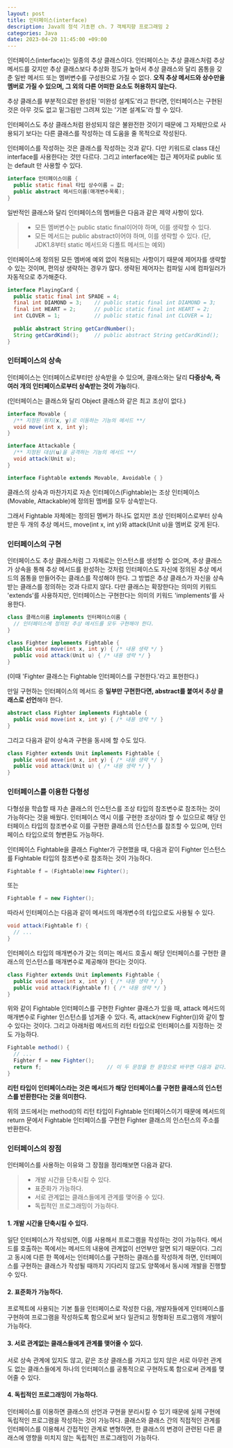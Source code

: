 ```yaml
---
layout: post
title: 인터페이스(interface)
description: Java의 정석 기초편 ch. 7 객체지향 프로그래밍 2
categories: Java
date: 2023-04-20 11:45:00 +09:00
---
```

인터페이스(interface)는 일종의 추상 클래스이다. 인터페이스는 추상 클래스처럼 추상 메서드를 갖지만 추상 클래스보다 추상화 정도가 높아서 추상 클래스와 달리 몸통을 갖춘 일반 메서드 또는 멤버변수를 구성원으로 가질 수 없다. **오직 추상 메서드와 상수만을 멤버로 가질 수 있으며, 그 외의 다른 어떠한 요소도 허용하지 않는다.** 

추상 클래스를 부분적으로만 완성된 '미완성 설계도'라고 한다면, 인터페이스는 구현된 것은 아무 것도 없고 밑그림만 그려져 있는 '기본 설계도'라 할 수 있다.

인터페이스도 추상 클래스처럼 완성되지 않은 불완전한 것이기 때문에 그 자체만으로 사용되기 보다는 다른 클래스를 작성하는 데 도움을 줄 목적으로 작성된다.

인터페이스를 작성하는 것은 클래스를 작성하는 것과 같다. 다만 키워드로 class 대신 interface를 사용한다는 것만 다르다. 그리고 interface에는 접근 제어자로 public 또는 default 만 사용할 수 있다. 

```java
interface 인터페이스이름 {
  public static final 타입 상수이름 = 값;
  public abstract 메서드이름(매개변수목록);
}
```

일반적인 클래스와 달리 인터페이스의 멤버들은 다음과 같은 제약 사항이 있다.

> - 모든 멤버변수는 public static final이어야 하며, 이를 생략할 수 있다.
> - 모든 메서드는 public abstract이어야 하며, 이를 생략할 수 있다. (단, JDK1.8부터 static 메서드와 디폴트 메서드는 예외)

인터페이스에 정의된 모든 멤버에 예외 없이 적용되는 사항이기 때문에 제어자를 생략할 수 있는 것이며, 편의상 생략하는 경우가 많다. 생략된 제어자는 컴파일 시에 컴파일러가 자동적으로 추가해준다.

```java
interface PlayingCard {
  public static final int SPADE = 4;
  final int DIAMOND = 3;    // public static final int DIAMOND = 3;
  final int HEART = 2;      // public static final int HEART = 2;
  int CLOVER = 1;           // public static final int CLOVER = 1;
  
  public abstract String getCardNumber();
  String getCardKind();     // public abstract String getCardKind();
}
```


### 인터페이스의 상속

인터페이스는 인터페이스로부터만 상속받을 수 있으며, 클래스와는 달리 **다중상속, 즉 여러 개의 인터페이스로부터 상속받는 것이 가능**하다.

(인터페이스는 클래스와 달리 Object 클래스와 같은 최고 조상이 없다.)

```java
interface Movable {
  /** 지정된 위치(x, y)로 이동하는 기능의 메서드 **/
  void move(int x, int y);
}

interface Attackable {
  /** 지정된 대상(u)을 공격하는 기능의 메서드 **/
  void attack(Unit u);
}

interface Fightable extends Movable, Avoidable { }
```

클래스의 상속과 마찬가지로 자손 인터페이스(Fightable)는 조상 인터페이스(Movable, Attackable)에 정의된 멤버를 모두 상속받는다.

그래서 Fightable 자체에는 정의된 멤버가 하나도 없지만 조상 인터페이스로부터 상속받은 두 개의 추상 메서드, move(int x, int y)와 attack(Unit u)을 멤버로 갖게 된다.


### 인터페이스의 구현

인터페이스도 추상 클래스처럼 그 자체로는 인스턴스를 생성할 수 없으며, 추상 클래스가 상속을 통해 추상 메서드를 완성하는 것처럼 인터페이스도 자신에 정의된 추상 메서드의 몸통을 만들어주는 클래스를 작성해야 한다. 그 방법은 추상 클래스가 자신을 상속받는 클래스를 정의하는 것과 다르지 않다. 다만 클래스는 확장한다는 의미의 키워드 'extends'를 사용하지만, 인터페이스는 구현한다는 의미의 키워드 'implements'를 사용한다. 

```java
class 클래스이름 implements 인터페이스이름 {
  // 인터페이스에 정의된 추상 메서드를 모두 구현해야 한다.
}

class Fighter implements Fightable {
  public void move(int x, int y) { /* 내용 생략 */ }
  public void attack(Unit u) { /* 내용 생략 */ }
}
```

(이때 'Fighter 클래스는 Fightable 인터페이스를 구현한다.'라고 표현한다.)

만일 구현하는 인터페이스의 메서드 중 **일부만 구현한다면, abstract를 붙여서 추상 클래스로 선언**해야 한다.

```java
abstract class Fighter implements Fightable {
  public void move(int x, int y) { /* 내용 생략 */ }
}
```

그리고 다음과 같이 상속과 구현을 동시에 할 수도 있다.

```java
class Fighter extends Unit implements Fightable {
  public void move(int x, int y) { /* 내용 생략 */ }
  public void attack(Unit u) { /* 내용 생략 */ }
}
```


### 인터페이스를 이용한 다형성

다형성을 학습할 때 자손 클래스의 인스턴스를 조상 타입의 참조변수로 참조하는 것이 가능하다는 것을 배웠다. 인터페이스 역시 이를 구현한 조상이라 할 수 있으므로 해당 인터페이스 타입의 참조변수로 이를 구현한 클래스의 인스턴스를 참조할 수 있으며, 인터페이스 타입으로의 형변환도 가능하다. 

인터페이스 Fightable을 클래스 Fighter가 구현했을 때, 다음과 같이 Fighter 인스턴스를 Fightable 타입의 참조변수로 참조하는 것이 가능하다.

```java
Fightable f = (Fightable)new Fighter();
```
또는
```java
Fightable f = new Fighter();
```

따라서 인터페이스는 다음과 같이 메서드의 매개변수의 타입으로도 사용될 수 있다.

```java
void attack(Fightable f) {
  // ...
}
```

인터페이스 타입의 매개변수가 갖는 의미는 메서드 호출시 해당 인터페이스를 구현한 클래스의 인스턴스를 매개변수로 제공해야 한다는 것이다.

```java
class Fighter extends Unit implements Fightable {
  public void move(int x, int y) { /* 내용 생략 */ }
  public void attack(Fightable f) { /* 내용 생략 */ }
}
```

위와 같이 Fightable 인터페이스를 구현한 Fighter 클래스가 있을 때, attack 메서드의 매개변수로 Fighter 인스턴스를 넘겨줄 수 있다. 즉, attack(new Fighter())와 같이 할 수 있다는 것이다. 그리고 아래처럼 메서드의 리턴 타입으로 인터페이스를 지정하는 것도 가능하다. 

```java
Fightable method() {
  // ...
  Fighter f = new Fighter();
  return f;                     // 이 두 문장을 한 문장으로 바꾸면 다음과 같다. return new Fighter();
}
```

**리턴 타입이 인터페이스라는 것은 메서드가 해당 인터페이스를 구현한 클래스의 인스턴스를 반환한다는 것을 의미한다.**

위의 코드에서는 method()의 리턴 타입이 Fightable 인터페이스이기 때문에 메서드의 return 문에서 Fightable 인터페이스를 구현한 Fighter 클래스의 인스턴스의 주소를 반환한다.


### 인터페이스의 장점

인터페이스를 사용하는 이유와 그 장점을 정리해보면 다음과 같다.

> - 개발 시간을 단축시킬 수 있다.
> - 표준화가 가능하다.
> - 서로 관계없는 클래스들에게 관계를 맺어줄 수 있다.
> - 독립적인 프로그래밍이 가능하다.

#### 1. 개발 시간을 단축시킬 수 있다.

일단 인터페이스가 작성되면, 이를 사용해서 프로그램을 작성하는 것이 가능하다. 메서드를 호출하는 쪽에서는 메서드의 내용에 관계없이 선언부만 알면 되기 때문이다.
그리고 동시에 다른 한 쪽에서는 인터페이스를 구현하는 클래스를 작성하게 하면, 인터페이스를 구현하는 클래스가 작성될 때까지 기다리지 않고도 양쪽에서 동시에 개발을 진행할 수 있다.

#### 2. 표준화가 가능하다.

프로젝트에 사용되는 기본 틀을 인터페이스로 작성한 다음, 개발자들에게 인터페이스를 구현하여 프로그램을 작성하도록 함으로써 보다 일관되고 정형화된 프로그램의 개발이 가능하다.

#### 3. 서로 관계없는 클래스들에게 관계를 맺어줄 수 있다.

서로 상속 관계에 있지도 않고, 같은 조상 클래스를 가지고 있지 않은 서로 아무런 관계도 없는 클래스들에게 하나의 인터페이스를 공통적으로 구현하도록 함으로써 관계를 맺어줄 수 있다.

#### 4. 독립적인 프로그래밍이 가능하다.

인터페이스를 이용하면 클래스의 선언과 구현을 분리시킬 수 있기 때문에 실제 구현에 독립적인 프로그램을 작성하는 것이 가능하다. 클래스와 클래스 간의 직접적인 관계를 인터페이스를 이용해서 간접적인 관계로 변형하면, 한 클래스의 변경이 관련된 다른 클래스에 영향을 미치지 않는 독립적인 프로그래밍이 가능하다. 
